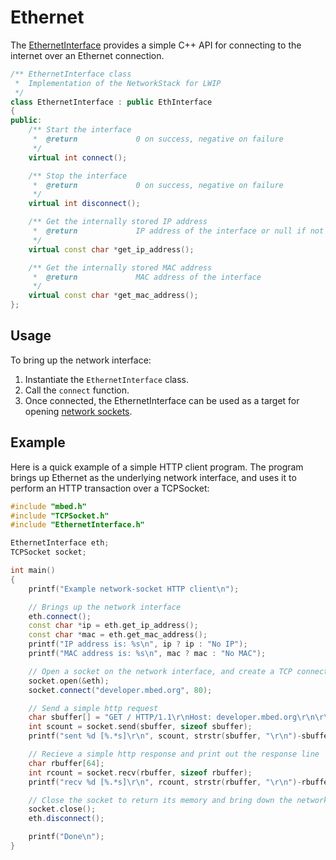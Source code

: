 # Ethernet

The [EthernetInterface](https://github.com/mbedmicro/mbed/blob/master/features/net/FEATURE_IPV4/lwip-interface/EthernetInterface.h#L28) provides a simple C++ API for connecting to the internet over an Ethernet connection.

``` cpp
/** EthernetInterface class
 *  Implementation of the NetworkStack for LWIP
 */
class EthernetInterface : public EthInterface
{
public:
    /** Start the interface
     *  @return             0 on success, negative on failure
     */
    virtual int connect();

    /** Stop the interface
     *  @return             0 on success, negative on failure
     */
    virtual int disconnect();

    /** Get the internally stored IP address
     *  @return             IP address of the interface or null if not yet connected
     */
    virtual const char *get_ip_address();

    /** Get the internally stored MAC address
     *  @return             MAC address of the interface
     */
    virtual const char *get_mac_address();
};
```

## Usage

To bring up the network interface:

1. Instantiate the ``EthernetInterface`` class.
1. Call the ``connect`` function. 
1. Once connected, the EthernetInterface can be used as a
target for opening [network sockets](network_sockets.md).

## Example

Here is a quick example of a simple HTTP client program. The program brings up Ethernet as the underlying network interface, and uses it to perform an HTTP transaction over a TCPSocket:

``` cpp
#include "mbed.h"
#include "TCPSocket.h"
#include "EthernetInterface.h"

EthernetInterface eth;
TCPSocket socket;

int main()
{
    printf("Example network-socket HTTP client\n");

    // Brings up the network interface
    eth.connect();
    const char *ip = eth.get_ip_address();
    const char *mac = eth.get_mac_address();
    printf("IP address is: %s\n", ip ? ip : "No IP");
    printf("MAC address is: %s\n", mac ? mac : "No MAC");

    // Open a socket on the network interface, and create a TCP connection to mbed.org
    socket.open(&eth);
    socket.connect("developer.mbed.org", 80);

    // Send a simple http request
    char sbuffer[] = "GET / HTTP/1.1\r\nHost: developer.mbed.org\r\n\r\n";
    int scount = socket.send(sbuffer, sizeof sbuffer);
    printf("sent %d [%.*s]\r\n", scount, strstr(sbuffer, "\r\n")-sbuffer, sbuffer);

    // Recieve a simple http response and print out the response line
    char rbuffer[64];
    int rcount = socket.recv(rbuffer, sizeof rbuffer);
    printf("recv %d [%.*s]\r\n", rcount, strstr(rbuffer, "\r\n")-rbuffer, rbuffer);

    // Close the socket to return its memory and bring down the network interface
    socket.close();
    eth.disconnect();

    printf("Done\n");
}
```

